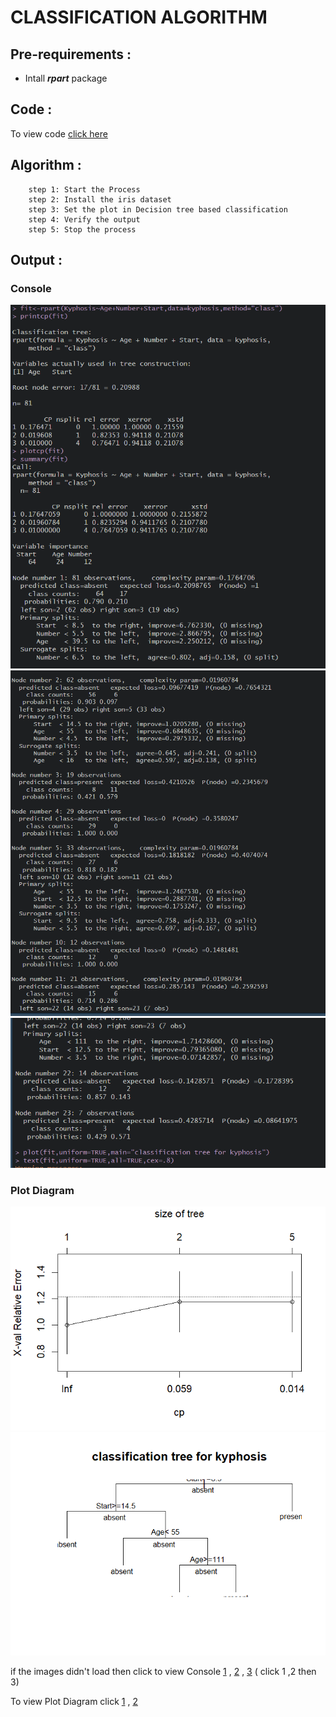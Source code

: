# CLASSIFICATION ALGORITHM

## Pre-requirements :
 * Intall *__rpart__* package
## Code :

To view code [click here](./CLASSIFICATION%20ALGORITHM.R)

## Algorithm :


```Algorithm
    step 1: Start the Process
    step 2: Install the iris dataset 
    step 3: Set the plot in Decision tree based classification
    step 4: Verify the output
    step 5: Stop the process
```

## Output :

### Console

![Console](./output1.png)
![Console](./output2.png)
![Console](./output3.png)


### Plot Diagram

![Image](./Rplot01.png)
![Image](./Rplot02.png)


if the images didn't load then click to view Console [1](./output1.png) , [2](./output2.png) , [3](./output3.png) ( click 1 ,2 then 3)  

To view Plot Diagram click [1](./Rplot01.png) , [2](./Rplot02.png)